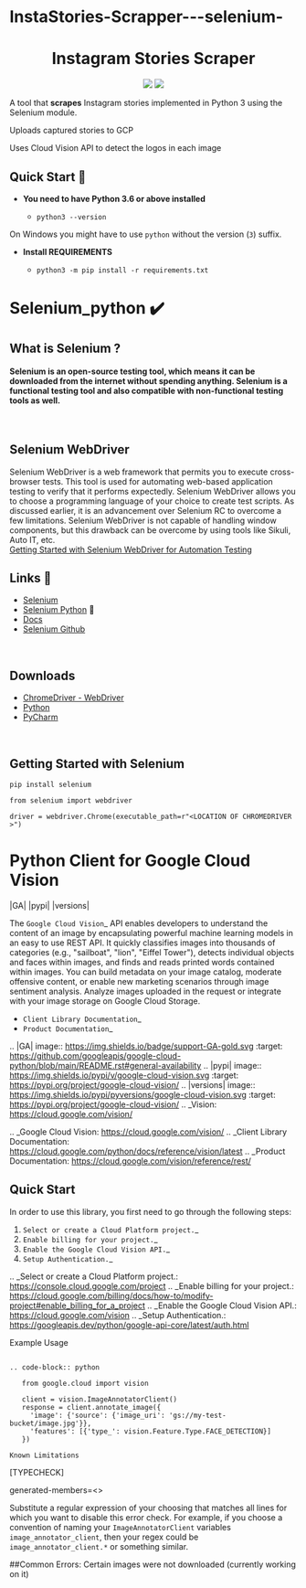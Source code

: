# InstaStories-Scrapper---selenium-


<h1 align="center">Instagram Stories Scraper </h1>
<p align="center">
      <img src="https://img.shields.io/badge/built%20with-Selenium-yellow.svg" />
    </a>
    	<img src="https://img.shields.io/badge/built%20with-Python3-red.svg" />
    </a>
  </p>
<p>
  <p>A tool that <b>scrapes</b> Instagram stories implemented in Python 3 using the Selenium module.<p>
  <p> Uploads captured stories to GCP </p>
  <p> Uses Cloud Vision API to detect the logos in each image </p>
</p>



## Quick Start 🚀

- **You need to have Python 3.6 or above installed**

  - `python3 --version`

On Windows you might have to use `python` without the version (`3`) suffix.



- **Install REQUIREMENTS**

  - `python3 -m pip install -r requirements.txt`


# Selenium_python  :heavy_check_mark:

## What is Selenium ? 
#### Selenium is an open-source testing tool, which means it can be downloaded from the internet without spending anything. Selenium is a functional testing tool and also compatible with non-functional testing tools as well.
<br>

## Selenium WebDriver
Selenium WebDriver is a web framework that permits you to execute cross-browser tests. This tool is used for automating web-based application testing to verify that it performs expectedly.
Selenium WebDriver allows you to choose a programming language of your choice to create test scripts. As discussed earlier, it is an advancement over Selenium RC to overcome a few limitations. Selenium WebDriver is not capable of handling window components, but this drawback can be overcome by using tools like Sikuli, Auto IT, etc. <br>
[Getting Started with Selenium WebDriver for Automation Testing](https://www.browserstack.com/guide/selenium-webdriver-tutorial)


## Links :link:
* [Selenium](https://www.selenium.dev/)
* [Selenium Python](https://pypi.org/project/selenium/) :snake:
* [Docs](https://www.selenium.dev/selenium/docs/api/py/api.html)
* [Selenium Github](https://github.com/SeleniumHQ/Selenium)
<br>

## Downloads
* [ChromeDriver - WebDriver](https://chromedriver.chromium.org/)
* [Python](https://www.python.org/downloads/)
* [PyCharm](https://www.jetbrains.com/pycharm/download/)
<br>

## Getting Started with Selenium
```
pip install selenium
```
```
from selenium import webdriver

driver = webdriver.Chrome(executable_path=r"<LOCATION OF CHROMEDRIVER >")
```

Python Client for Google Cloud Vision
=====================================

|GA| |pypi| |versions| 

The `Google Cloud Vision`_  API enables developers to
understand the content of an image by encapsulating powerful machine
learning models in an easy to use REST API. It quickly classifies images
into thousands of categories (e.g., "sailboat", "lion", "Eiffel Tower"),
detects individual objects and faces within images, and finds and reads
printed words contained within images. You can build metadata on your
image catalog, moderate offensive content, or enable new marketing
scenarios through image sentiment analysis. Analyze images uploaded
in the request or integrate with your image storage on Google Cloud
Storage.

- `Client Library Documentation`_
- `Product Documentation`_

.. |GA| image:: https://img.shields.io/badge/support-GA-gold.svg
   :target: https://github.com/googleapis/google-cloud-python/blob/main/README.rst#general-availability
.. |pypi| image:: https://img.shields.io/pypi/v/google-cloud-vision.svg
   :target: https://pypi.org/project/google-cloud-vision/
.. |versions| image:: https://img.shields.io/pypi/pyversions/google-cloud-vision.svg
   :target: https://pypi.org/project/google-cloud-vision/
.. _Vision: https://cloud.google.com/vision/

.. _Google Cloud Vision: https://cloud.google.com/vision/
.. _Client Library Documentation: https://cloud.google.com/python/docs/reference/vision/latest
.. _Product Documentation: https://cloud.google.com/vision/reference/rest/


Quick Start
-----------

In order to use this library, you first need to go through the following steps:

1. `Select or create a Cloud Platform project.`_
2. `Enable billing for your project.`_
3. `Enable the Google Cloud Vision API.`_
4. `Setup Authentication.`_

.. _Select or create a Cloud Platform project.: https://console.cloud.google.com/project
.. _Enable billing for your project.: https://cloud.google.com/billing/docs/how-to/modify-project#enable_billing_for_a_project
.. _Enable the Google Cloud Vision API.:  https://cloud.google.com/vision
.. _Setup Authentication.: https://googleapis.dev/python/google-api-core/latest/auth.html




Example Usage
~~~~~~~~~~~~~

.. code-block:: python

   from google.cloud import vision

   client = vision.ImageAnnotatorClient()
   response = client.annotate_image({
     'image': {'source': {'image_uri': 'gs://my-test-bucket/image.jpg'}},
     'features': [{'type_': vision.Feature.Type.FACE_DETECTION}]
   })

Known Limitations
~~~~~~~~~~~~~~~~~



  [TYPECHECK]
  
  generated-members=<<REGULAR EXPRESSION>>

Substitute a regular expression of your choosing that matches all lines for which you want to
disable this error check. For example, if you choose a convention of naming your
``ImageAnnotatorClient`` variables ``image_annotator_client``, then your regex could be
``image_annotator_client.*`` or something similar.

      
##Common Errors:
Certain images were not downloaded (currently working on it)
 

